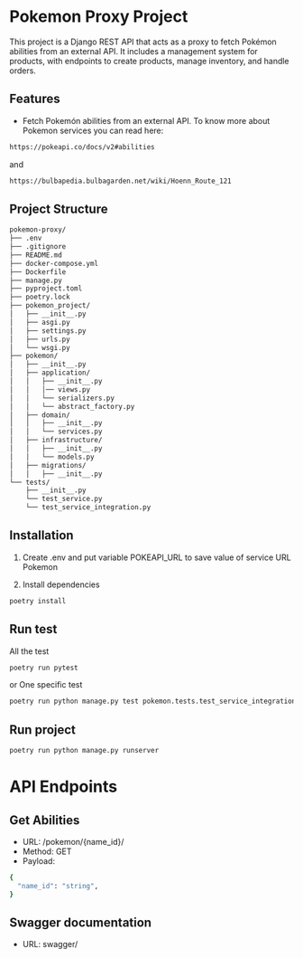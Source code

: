 # Pokemon Proxy Project

This project is a Django REST API that acts as a proxy to fetch Pokémon abilities from an external API. It includes a management system for products, with endpoints to create products, manage inventory, and handle orders.

## Features
- Fetch Pokemón abilities from an external API.
To know more about Pokemon services you can read here:
```sh
https://pokeapi.co/docs/v2#abilities
```
and 
```sh
https://bulbapedia.bulbagarden.net/wiki/Hoenn_Route_121
```


## Project Structure
```sh
pokemon-proxy/
├── .env
├── .gitignore
├── README.md
├── docker-compose.yml
├── Dockerfile
├── manage.py
├── pyproject.toml
├── poetry.lock
├── pokemon_project/
│   ├── __init__.py
│   ├── asgi.py
│   ├── settings.py
│   ├── urls.py
│   └── wsgi.py
├── pokemon/
│   ├── __init__.py
│   ├── application/
│   │   ├── __init__.py
│   │   │── views.py
│   │   └── serializers.py
│   │   └── abstract_factory.py
│   ├── domain/
│   │   ├── __init__.py
│   │   └── services.py
│   ├── infrastructure/
│   │   ├── __init__.py
│   │   └── models.py
│   ├── migrations/
│   │   ├── __init__.py
└── tests/
    ├── __init__.py
    └── test_service.py
    └── test_service_integration.py
```

## Installation

1. Create .env and put variable POKEAPI_URL to save value of service URL Pokemon 

2. Install dependencies
```sh
poetry install
```

## Run test

All the test 
```sh
poetry run pytest
```
or One specific test
```sh
poetry run python manage.py test pokemon.tests.test_service_integration
```
## Run project
```sh
poetry run python manage.py runserver
```

# API Endpoints
## Get Abilities 

- URL: /pokemon/{name_id}/
- Method: GET
- Payload:
```sh
{
  "name_id": "string",
}
```

## Swagger documentation

- URL: swagger/